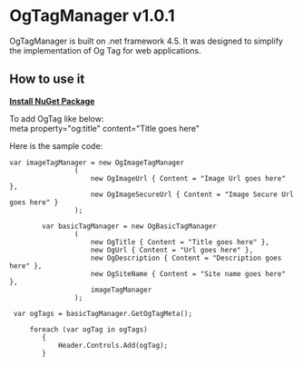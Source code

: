 <h1>OgTagManager v1.0.1</h1>

<p>OgTagManager is built on .net framework 4.5. It was designed to simplify the implementation of Og Tag for web applications.</p> 

<h2>How to use it</h2>

<strong><a href="https://www.nuget.org/packages/OgTagManager/" target="_blank" > Install NuGet Package </a></strong>

To add OgTag like below: <br />
meta property="og:title" content="Title goes here" 

Here is the sample code:

    var imageTagManager = new OgImageTagManager
                    (
                        new OgImageUrl { Content = "Image Url goes here" },
                        new OgImageSecureUrl { Content = "Image Secure Url goes here" }
                    );

            var basicTagManager = new OgBasicTagManager
                    (
                        new OgTitle { Content = "Title goes here" },
                        new OgUrl { Content = "Url goes here" },
                        new OgDescription { Content = "Description goes here" },
                        new OgSiteName { Content = "Site name goes here" },
                        imageTagManager
                    );

     var ogTags = basicTagManager.GetOgTagMeta();

	     foreach (var ogTag in ogTags)
            {
                Header.Controls.Add(ogTag);
     	    }
